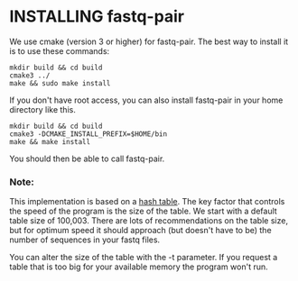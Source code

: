 # INSTALLING fastq-pair

We use cmake (version 3 or higher) for fastq-pair. The best way to install it is to use these commands:

```
mkdir build && cd build
cmake3 ../
make && sudo make install
```

If you don't have root access, you can also install fastq-pair in your home directory like this.

```
mkdir build && cd build
cmake3 -DCMAKE_INSTALL_PREFIX=$HOME/bin
make && make install
```

You should then be able to call fastq-pair.

### Note:

This implementation is based on a [hash table](https://en.wikipedia.org/wiki/Hash_table). The key
factor that controls the speed of the program is the size of the table. We start with a default table
size of 100,003. There are lots of recommendations on the table size, but for optimum speed it should 
approach (but doesn't have to be) the number of sequences in your fastq files. 

You can alter the size of the table with the -t parameter. If you request a table that is too big for
your available memory the program won't run.


